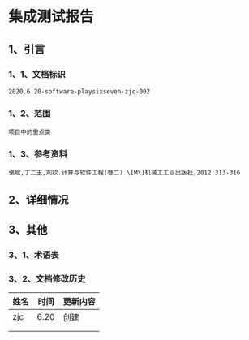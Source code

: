 # 集成测试报告

## 1、引言

### 1、1、文档标识

```
2020.6.20-software-playsixseven-zjc-002
```

### 1、2、范围

```
项目中的重点类
```

### 1、3、参考资料

```
骆斌,丁二玉,刘钦.计算与软件工程(卷二) \[M\]机械⼯工业出版社,2012:313-316
```

## 2、详细情况

## 3、其他

### 3、1、术语表

### 3、2、文档修改历史

| 姓名 | 时间 | 更新内容 |
| ---- | ---- | -------- |
| zjc  | 6.20 | 创建     |
|      |      |          |
|      |      |          |

